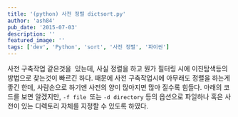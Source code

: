 ```yaml
---
title: '(python) 사전 정렬 dictsort.py'
author: 'ash84'
pub_date: '2015-07-03'
description: ''
featured_image: ''
tags: ['dev', 'Python', 'sort', '사전 정렬', '파이썬']
---
```



<span style="font-size: 11pt;">사전 구축작업 같은것을  있는데, 사실 정렬을 하고 뭔가 필터링 시에 이진탐색등의 방법으로 찾는것이 빠르긴 하다. 때문에 사전 구축작업시에 아무래도 정렬을 하는게 좋긴 한데, 사람손으로 하기엔 사전의 양이 많아지면 많아 질수록 힘들다. 아래의 코드를 보면 알겠지만, `-f file `또는 `-d directory` 등의 옵션으로 파일하나 혹은 사전이 있는 디렉토리 자체를 지정할 수 있도록 하였다. </span>

<script src="https://gist.github.com/AhnSeongHyun/5980335.js"></script>



